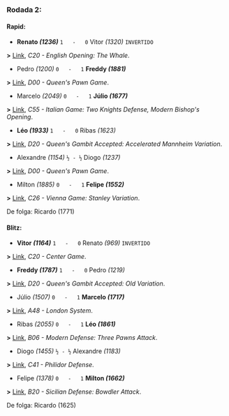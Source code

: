 ### Rodada 2:

#### Rapid:

* **Renato *(1236)*** `1   -   0`  Vitor *(1320)* `INVERTIDO`

**>** [Link](https://www.lichess.org/uoeqKY9M), *C20 - English Opening: The Whale*.
* Pedro *(1200)* `0   -   1` **Freddy *(1881)***

**>** [Link](https://www.lichess.org/7lTkPhIV), *D00 - Queen's Pawn Game*.
* Marcelo *(2049)* `0   -   1` **Júlio *(1677)***

**>** [Link](https://www.lichess.org/t9BXx170), *C55 - Italian Game: Two Knights Defense, Modern Bishop's Opening*.
* **Léo *(1933)*** `1   -   0`  Ribas *(1623)*

**>** [Link](https://www.lichess.org/MpK0U206), *D20 - Queen's Gambit Accepted: Accelerated Mannheim Variation*.
* Alexandre *(1154)* `½ - ½` Diogo *(1237)*

**>** [Link](https://www.lichess.org/H9GhqhfH), *D00 - Queen's Pawn Game*.
* Milton *(1885)* `0   -   1` **Felipe *(1552)***

**>** [Link](https://www.lichess.org/dVbOLTNR), *C26 - Vienna Game: Stanley Variation*.

De folga: Ricardo (1771)

#### Blitz:

* **Vitor *(1164)*** `1   -   0`  Renato *(969)* `INVERTIDO`

**>** [Link](https://www.lichess.org/8D1HswlL), *C20 - Center Game*.
* **Freddy *(1787)*** `1   -   0`  Pedro *(1219)*

**>** [Link](https://www.lichess.org/3GCiQUZb), *D20 - Queen's Gambit Accepted: Old Variation*.
* Júlio *(1507)* `0   -   1` **Marcelo *(1717)***

**>** [Link](https://www.lichess.org/bLg3vsmi), *A48 - London System*.
* Ribas *(2055)* `0   -   1` **Léo *(1861)***

**>** [Link](https://www.lichess.org/2aruQaIu), *B06 - Modern Defense: Three Pawns Attack*.
* Diogo *(1455)* `½ - ½` Alexandre *(1183)*

**>** [Link](https://www.lichess.org/JLLAkhLx), *C41 - Philidor Defense*.
* Felipe *(1378)* `0   -   1` **Milton *(1662)***

**>** [Link](https://www.lichess.org/DJGNYvmh), *B20 - Sicilian Defense: Bowdler Attack*.

De folga: Ricardo (1625)


